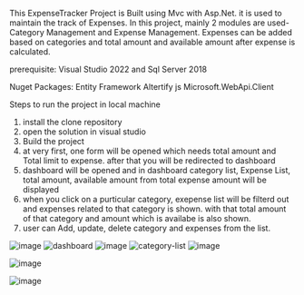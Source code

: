 This ExpenseTracker Project is Built using Mvc with Asp.Net. it is used to maintain the track of Expenses.
In this project, mainly 2 modules are used- Category Management and Expense Management. 
Expenses can be added based on categories and total amount and available amount after expense is calculated.

prerequisite:
Visual Studio 2022 and
Sql Server 2018


Nuget Packages:
Entity Framework
Altertify js
Microsoft.WebApi.Client

Steps to run the project in local machine
1. install the clone repository
2. open the solution in visual studio
3. Build the project
4. at very first, one form will be opened which needs total amount and Total limit to expense. after that you will be redirected to dashboard
5. dashboard will be opened and in dashboard category list, Expense List, total amount, available amount from total expense amount will be displayed
6. when you click on a purticular category, exepense list will be filterd out and expenses related to that category is shown. with that total amount of that category and amount which is availabe is also shown.
7. user can Add, update, delete category and expenses from the list.

![image](https://user-images.githubusercontent.com/79825860/212456635-17bd0076-e364-41bb-a949-d1ab419304b5.png)
![dashboard](https://user-images.githubusercontent.com/79825860/212385613-9bf4e6eb-ce37-435f-a3b0-a92166b927dd.png)
![image](https://user-images.githubusercontent.com/79825860/212456669-b4b5959e-f192-4616-be48-a97e4355aa0f.png)
![category-list](https://user-images.githubusercontent.com/79825860/212387306-a9076bb0-97b5-413e-9096-e24733fab9ed.png)
![image](https://user-images.githubusercontent.com/79825860/212456887-96759743-364f-4e77-a924-66c859c51afa.png)

![image](https://user-images.githubusercontent.com/79825860/212456854-18300c43-80fa-4068-8190-0ecd0d9f9e64.png)

![image](https://user-images.githubusercontent.com/79825860/212456833-82b19817-499a-4f17-82c7-f32f3995ec43.png)

